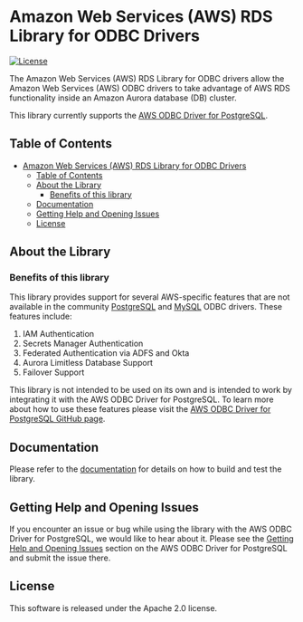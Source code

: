 # Amazon Web Services (AWS) RDS Library for ODBC Drivers

[![License](https://img.shields.io/badge/license-GPLv2-blue)](LICENSE)

The Amazon Web Services (AWS) RDS Library for ODBC drivers allow the Amazon Web Services (AWS) ODBC drivers to take
advantage of AWS RDS functionality inside an Amazon Aurora database (DB) cluster.

This library currently supports the [AWS ODBC Driver for PostgreSQL](https://github.com/aws/aws-pgsql-odbc).

## Table of Contents

- [Amazon Web Services (AWS) RDS Library for ODBC Drivers](#amazon-web-services-aws-rds-library-for-odbc-drivers)
  - [Table of Contents](#table-of-contents)
  - [About the Library](#about-the-library)
    - [Benefits of this library](#benefits-of-this-library)
  - [Documentation](#documentation)
  - [Getting Help and Opening Issues](#getting-help-and-opening-issues)
  - [License](#license)

## About the Library

### Benefits of this library

This library provides support for several AWS-specific features that are not available in the community [PostgreSQL](https://github.com/postgresql-interfaces/psqlodbc) and [MySQL](https://github.com/mysql/mysql-connector-odbc) ODBC drivers.
These features include:

1. IAM Authentication
2. Secrets Manager Authentication
3. Federated Authentication via ADFS and Okta
4. Aurora Limitless Database Support
5. Failover Support

This library is not intended to be used on its own and is intended to work by integrating it with the AWS ODBC Driver for PostgreSQL.
To learn more about how to use these features please visit the [AWS ODBC Driver for PostgreSQL GitHub page](https://github.com/aws/aws-pgsql-odbc).

## Documentation

Please refer to the [documentation](docs/Documentation.md) for details on how to build and test the library.

## Getting Help and Opening Issues

If you encounter an issue or bug while using the library with the AWS ODBC Driver for PostgreSQL, we would like to hear about it.
Please see the [Getting Help and Opening Issues](https://github.com/aws/aws-pgsql-odbc?tab=readme-ov-file#getting-help-and-opening-issues) section on the AWS ODBC Driver for PostgreSQL and submit the issue there.

## License

This software is released under the Apache 2.0 license.
